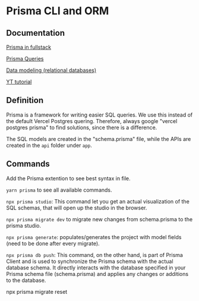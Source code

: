 # Prisma CLI and ORM

## Documentation

[Prisma in fullstack](https://www.prisma.io/docs/orm/overview/prisma-in-your-stack/fullstack)

[Prisma Queries](https://www.prisma.io/docs/orm/prisma-client/queries)

[Data modeling (relational databases)](https://www.prisma.io/docs/orm/prisma-schema/data-model/models)

[YT tutorial](https://www.youtube.com/watch?v=RebA5J-rlwg)

## Definition

Prisma is a framework for writing easier SQL queries. We use this instead of the default Vercel Postgres quering. Therefore, always google "vercel postgres prisma" to find solutions, since there is a difference.

The SQL models are created in the "schema.prisma" file, while the APIs are created in the `api` folder under `app`.

## Commands

Add the Prisma extention to see best syntax in file.

`yarn prisma` to see all available commands.

`npx prisma studio`: This command let you get an actual visualization of the SQL schemas, that will open up the studio in the browser.

`npx prisma migrate dev` to migrate new changes from schema.prisma to the prisma studio.

`npx prisma generate`: populates/generates the project with model fields (need to be done after every migrate).

`npx prisma db push`: This command, on the other hand, is part of Prisma Client and is used to synchronize the Prisma schema with the actual database schema. It directly interacts with the database specified in your Prisma schema file (schema.prisma) and applies any changes or additions to the database.

npx prisma migrate reset